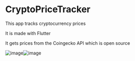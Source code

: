 # CryptoPriceTracker
This app tracks cryptocurrency prices

It is made with Flutter

It gets prices from the Coingecko API which is open source

![image](https://user-images.githubusercontent.com/48626706/178340450-a6ef8c73-d128-4e4e-b7b8-223a298c4e00.png)![image](https://user-images.githubusercontent.com/48626706/178340632-c5d74141-2599-434e-8d1a-7d63dc3db946.png)

